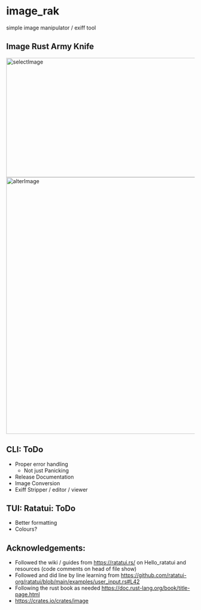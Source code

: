 # image_rak
simple image manipulator / exiff tool

## Image Rust Army Knife
<img width="666" height="318" alt="selectImage" src="https://github.com/user-attachments/assets/841b7f29-3452-4f9e-99cc-556349dad8a1" />
<img width="1126" height="684" alt="alterImage" src="https://github.com/user-attachments/assets/d86b9486-f789-443d-99fc-0c1ca398e540" />



## CLI: ToDo
- Proper error handling
  - Not just Panicking
- Release Documentation
- Image Conversion
- Exiff Stripper / editor / viewer

## TUI: Ratatui: ToDo
- Better formatting
- Colours?
  

## Acknowledgements:
- Followed the wiki / guides from https://ratatui.rs/ on Hello_ratatui and resources (code comments on head of file show)
- Followed and did line by line learning from https://github.com/ratatui-org/ratatui/blob/main/examples/user_input.rs#L42
- Following the rust book as needed https://doc.rust-lang.org/book/title-page.html
- https://crates.io/crates/image
